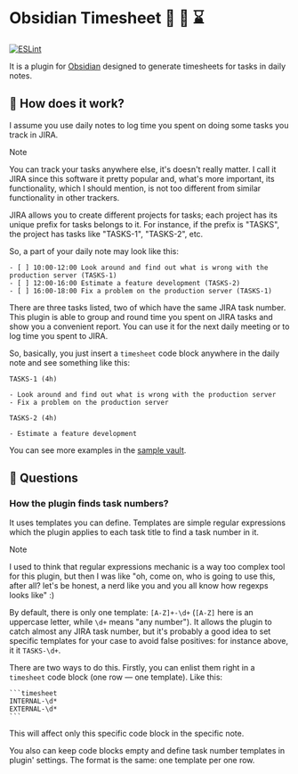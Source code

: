 # Obsidian Timesheet 🏢 📑 ⌛

[![ESLint](https://github.com/vkostyanetsky/ObsidianTimesheet/actions/workflows/eslint.yml/badge.svg)](https://github.com/vkostyanetsky/ObsidianTimesheet/actions/workflows/eslint.yml)

It is a plugin for [Obsidian](https://obsidian.md) designed to generate timesheets for tasks in daily notes.

## 🙂 How does it work?

I assume you use daily notes to log time you spent on doing some tasks you track in JIRA.

> [!note]
> You can track your tasks anywhere else, it's doesn't really matter. I call it JIRA since this software it pretty popular and, what's more important, its functionality, which I should mention, is not too different from similar functionality in other trackers.

JIRA allows you to create different projects for tasks; each project has its unique prefix for tasks belongs to it. For instance, if the prefix is "TASKS", the project has tasks like "TASKS-1", "TASKS-2", etc. 

So, a part of your daily note may look like this:

```
- [ ] 10:00-12:00 Look around and find out what is wrong with the production server (TASKS-1)
- [ ] 12:00-16:00 Estimate a feature development (TASKS-2)
- [ ] 16:00-18:00 Fix a problem on the production server (TASKS-1)
```

There are three tasks listed, two of which have the same JIRA task number. This plugin is able to group and round time you spent on JIRA tasks and show you a convenient report. You can use it for the next daily meeting or to log time you spent to JIRA.

So, basically, you just insert a `timesheet` code block anywhere in the daily note and see something like this:

```
TASKS-1 (4h)

- Look around and find out what is wrong with the production server
- Fix a problem on the production server

TASKS-2 (4h)

- Estimate a feature development
```

You can see more examples in the [sample vault](sample).

## 🤔 Questions

### How the plugin finds task numbers?

It uses templates you can define. Templates are simple regular expressions which the plugin applies to each task title to find a task number in it.

> [!NOTE]
> I used to think that regular expressions mechanic is a way too complex tool for this plugin, but then I was like "oh, come on, who is going to use this, after all? let's be honest, a nerd like you and you all know how regexps looks like" :)

By default, there is only one template: `[A-Z]+-\d+` (`[A-Z]` here is an uppercase letter, while `\d+` means "any number"). It allows the plugin to catch almost any JIRA task number, but it's probably a good idea to set specific templates for your case to avoid false positives: for instance above, it it `TASKS-\d+`.

There are two ways to do this. Firstly, you can enlist them right in a `timesheet` code block (one row — one template). Like this:

````
```timesheet
INTERNAL-\d*
EXTERNAL-\d*
```
````

This will affect only this specific code block in the specific note. 

You also can keep code blocks empty and define task number templates in plugin' settings. The format is the same: one template per one row.